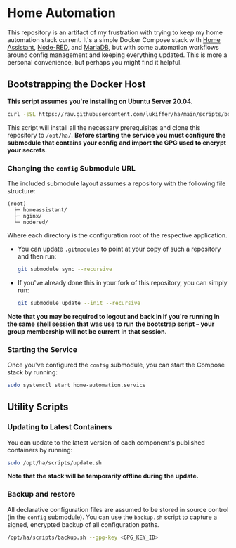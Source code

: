 # Home Automation

This repository is an artifact of my frustration with trying to keep my home automation stack current. It's a simple
Docker Compose stack with [Home Assistant](https://github.com/home-assistant/docker),
[Node-RED](https://github.com/node-red/node-red), and [MariaDB](https://github.com/MariaDB/server), but with some
automation workflows around config management and keeping everything updated. This is more a personal convenience, but
perhaps you might find it helpful.

## Bootstrapping the Docker Host

**This script assumes you're installing on Ubuntu Server 20.04.**

```bash
curl -sSL https://raw.githubusercontent.com/lukiffer/ha/main/scripts/bootstrap.sh | bash
```

This script will install all the necessary prerequisites and clone this repository to `/opt/ha/`. **Before starting the**
**service you must configure the submodule that contains your config and import the GPG used to encrypt your secrets.**

### Changing the `config` Submodule URL

The included submodule layout assumes a repository with the following file structure:

```
(root)
  ├─ homeassistant/
  ├─ nginx/
  ╰─ nodered/
```

Where each directory is the configuration root of the respective application.

- You can update `.gitmodules` to point at your copy of such a repository and then run:
  ```bash
  git submodule sync --recursive
  ```
- If you've already done this in your fork of this repository, you can simply run:
  ```bash
  git submodule update --init --recursive
  ```

**Note that you may be required to logout and back in if you're running in the same shell session that was use to run**
**the bootstrap script – your group membership will not be current in that session.**

### Starting the Service

Once you've configured the `config` submodule, you can start the Compose stack by running:

```bash
sudo systemctl start home-automation.service
```

## Utility Scripts

### Updating to Latest Containers

You can update to the latest version of each component's published containers by running:

```bash
sudo /opt/ha/scripts/update.sh
```

**Note that the stack will be temporarily offline during the update.**

### Backup and restore

All declarative configuration files are assumed to be stored in source control (in the `config` submodule). You can use
the `backup.sh` script to capture a signed, encrypted backup of all configuration paths.

```bash
/opt/ha/scripts/backup.sh --gpg-key <GPG_KEY_ID>
```
